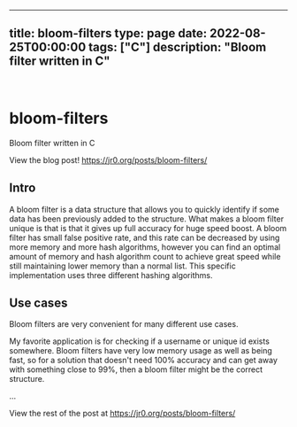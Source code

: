 
---
title: bloom-filters
type: page
date: 2022-08-25T00:00:00
tags: ["C"]
description: "Bloom filter written in C"
---


<br>

# bloom-filters
Bloom filter written in C

View the blog post! https://jr0.org/posts/bloom-filters/


## Intro
A bloom filter is a data structure that allows you to quickly identify if some data has been previously added to the structure.
What makes a bloom filter unique is that is that it gives up full accuracy for huge speed boost.
A bloom filter has small false positive rate, and this rate can be decreased by using more memory and more hash algorithms, however you can find an optimal amount of memory and hash algorithm count to achieve great speed while still maintaining lower memory than a normal list.
This specific implementation uses three different hashing algorithms.

## Use cases
Bloom filters are very convenient for many different use cases.

My favorite application is for checking if a username or unique id exists somewhere. Bloom filters have very low memory usage as well as being fast, so for a solution that doesn't need 100% accuracy and can get away with something close to 99%, then a bloom filter might be the correct structure.

...

View the rest of the post at https://jr0.org/posts/bloom-filters/ 

